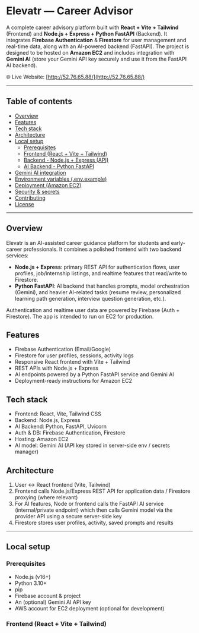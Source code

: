 
# Elevatr — Career Advisor

A complete career advisory platform built with **React + Vite + Tailwind** (Frontend) and **Node.js + Express + Python FastAPI** (Backend). It integrates **Firebase Authentication** & **Firestore** for user management and real-time data, along with an AI-powered backend (FastAPI). The project is designed to be hosted on **Amazon EC2** and includes integration with **Gemini AI** (store your Gemini API key securely and use it from the FastAPI AI backend).

🌐 Live Website: [http://52.76.65.88/](http://52.76.65.88/)  

---

## Table of contents

- [Overview](#overview)
- [Features](#features)
- [Tech stack](#tech-stack)
- [Architecture](#architecture)
- [Local setup](#local-setup)
  - [Prerequisites](#prerequisites)
  - [Frontend (React + Vite + Tailwind)](#frontend-react--vite--tailwind)
  - [Backend - Node.js + Express (API)](#backend---nodejs--express-api)
  - [AI Backend - Python FastAPI](#ai-backend---python-fastapi)
- [Gemini AI integration](#gemini-ai-integration)
- [Environment variables (.env.example)](#environment-variables-envexample)
- [Deployment (Amazon EC2)](#deployment-amazon-ec2)
- [Security & secrets](#security--secrets)
- [Contributing](#contributing)
- [License](#license)

---

## Overview

Elevatr is an AI-assisted career guidance platform for students and early-career professionals. It combines a polished frontend with two backend services:

- **Node.js + Express**: primary REST API for authentication flows, user profiles, job/internship listings, and realtime features that read/write to Firestore.
- **Python FastAPI**: AI backend that handles prompts, model orchestration (Gemini), and heavier AI-related tasks (resume review, personalized learning path generation, interview question generation, etc.).

Authentication and realtime user data are powered by Firebase (Auth + Firestore). The app is intended to run on EC2 for production.

## Features

- Firebase Authentication (Email/Google)
- Firestore for user profiles, sessions, activity logs
- Responsive React frontend with Vite + Tailwind
- REST APIs with Node.js + Express
- AI endpoints powered by a Python FastAPI service and Gemini AI
- Deployment-ready instructions for Amazon EC2

## Tech stack

- Frontend: React, Vite, Tailwind CSS
- Backend: Node.js, Express
- AI Backend: Python, FastAPI, Uvicorn
- Auth & DB: Firebase Authentication, Firestore
- Hosting: Amazon EC2
- AI model: Gemini AI (API key stored in server-side env / secrets manager)

## Architecture

1. User <-> React frontend (Vite, Tailwind)  
2. Frontend calls Node.js/Express REST API for application data / Firestore proxying (where relevant)  
3. For AI features, Node or frontend calls the FastAPI AI service (internal/private endpoint) which then calls Gemini model via the provider API using a secure server-side key  
4. Firestore stores user profiles, activity, saved prompts and results

---

## Local setup

### Prerequisites

- Node.js (v16+)
- Python 3.10+
- pip
- Firebase account & project
- An (optional) Gemini AI API key
- AWS account for EC2 deployment (optional for development)

### Frontend (React + Vite + Tailwind)




